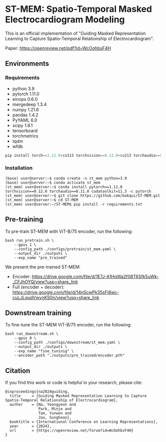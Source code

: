 # ST-MEM: Spatio-Temporal Masked Electrocardiogram Modeling

This is an official implementation of "Guiding Masked Representation Learning to Capture Spatio-Temporal Relationship of Electrocardiogram".

Paper: https://openreview.net/pdf?id=WcOohbsF4H

## Environments
### Requirements
- python 3.9
- pytorch 1.11.0
- einops 0.6.0
- mergedeep 1.3.4
- numpy 1.21.6
- pandas 1.4.2
- PyYAML 6.0
- scipy 1.8.1
- tensorboard
- torchmetrics
- tqdm
- wfdb

```python
pip install torch==1.11.0+cu113 torchvision==0.12.0+cu113 torchaudio==0.11.0 --extra-index-url https://download.pytorch.org/whl/cu113
```

### Installation
```console
(base) user@server:~$ conda create -n st_mem python=3.9
(base) user@server:~$ conda activate st_mem
(st_mem) user@server:~$ conda install pytorch==1.11.0 torchvision==0.12.0 torchaudio==0.11.0 cudatoolkit=11.3 -c pytorch
(st_mem) user@server:~$ git clone https://github.com/bakqui/ST-MEM.git
(st_mem) user@server:~$ cd ST-MEM
(st_mem) user@server:~/ST-MEM$ pip install -r requirements.txt
```

## Pre-training

To pre-train ST-MEM with ViT-B/75 encoder, run the following:
```
bash run_pretrain.sh \
    --gpus 1 \
    --config_path ./configs/pretrain/st_mem.yaml \
    --output_dir ./outputs \
    --exp_name "pre_trained"
```

We present the pre-trained ST-MEM:
- Encoder: https://drive.google.com/file/d/1E7J-A1HqWa2f08T6Sfk5uWk-_CFJhOYQ/view?usp=share_link
- Full (encoder + decoder): https://drive.google.com/file/d/14nScwPk35sFi8wc-cuLJLqudVwynKS0n/view?usp=share_link

## Downstream training

To fine-tune the ST-MEM ViT-B/75 encoder, run the following:
```
bash run_downstream.sh \
    --gpus 0 \
    --config_path ./configs/downstream/st_mem.yaml \
    --output_dir ./outputs \
    --exp_name "fine_tuninig" \
    --encoder_path "./outputs/pre_trained/encoder.pth"
```

## Citation

If you find this work or code is helpful in your research, please cite:
```
@inproceedings{na2024guiding,
  title     = {Guiding Masked Representation Learning to Capture Spatio-Temporal Relationship of Electrocardiogram},
  author    = {Na, Yeongyeon and 
               Park, Minje and 
               Tae, Yunwon and 
               Joo, Sunghoon},
  booktitle = {International Conference on Learning Representations},
  year      = {2024},
  url       = {https://openreview.net/forum?id=WcOohbsF4H}
}
```

